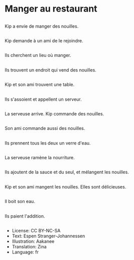 # Manger au restaurant

##
Kip a envie de manger des nouilles.

##
Kip demande à un ami de le rejoindre.

##
Ils cherchent un lieu où manger.

##
Ils trouvent un endroit qui vend des nouilles.

##
Kip et son ami trouvent une table.

##
Ils s'assoient et appellent un serveur.

##
La serveuse arrive. Kip commande des nouilles.

##
Son ami commande aussi des nouilles.

##
Ils prennent tous les deux un verre d'eau.

##
La serveuse ramène la nourriture.

##
Ils ajoutent de la sauce et du seul, et mélangent les nouilles.

##
Kip et son ami mangent les nouilles. Elles sont délicieuses.

##
Il boit son eau.

##
Ils paient l'addition.

##
* License: CC BY-NC-SA
* Text: Espen Stranger-Johannessen
* Illustration: Aakanee
* Translation: Zina
* Language: fr
